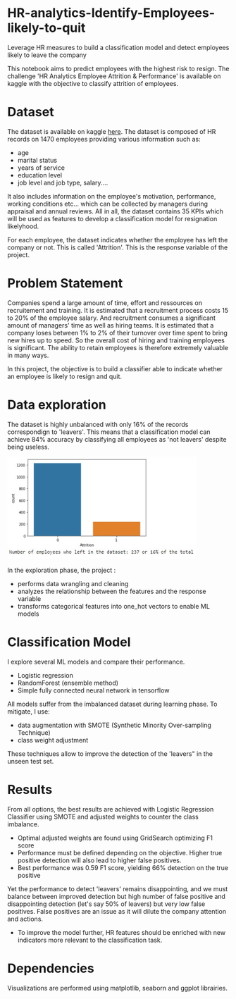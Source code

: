 # HR-analytics-Identify-Employees-likely-to-quit
Leverage HR measures to build a classification model and detect employees likely to leave the company


This notebook aims to predict employees with the highest risk to resign. The challenge 'HR Analytics Employee Attrition & Performance' is available on kaggle with the objective to classify attrition of employees.

# Dataset
The dataset is available on kaggle [here](https://www.kaggle.com/pavansubhasht/ibm-hr-analytics-attrition-dataset). The dataset is composed of HR records on 1470 employees providing various information such as:
- age
- marital status
- years of service
- education level
- job level and job type, salary....

It also includes information on the employee's motivation, performance, working conditions etc... which can be collected by managers during appraisal and annual reviews.
All in all, the dataset contains 35 KPIs which will be used as features to develop a classification model for resignation likelyhood.

For each employee, the dataset indicates whether the employee has left the company or not. This is called 'Attrition'. This is the response variable of the project.

# Problem Statement
Companies spend a large amount of time, effort and ressources on recruitement and training. It is estimated that a recruitment process costs 15 to 20% of the employee salary. And recruitment consumes a significant amount of managers' time as well as hiring teams. It is estimated that a company loses between 1% to 2% of their turnover over time spent to bring new hires up to speed. So the overall cost of hiring and training employees is significant. The ability to retain employees is therefore extremely valuable in many ways.

In this project, the objective is to build a classifier able to indicate whether an employee is likely to resign and quit.

# Data exploration
The dataset is highly unbalanced with only 16% of the records correspondign to 'leavers'. This means that a classification model can achieve 84% accuracy by classifying all employees as 'not leavers' despite being useless.

![](asset/attrition.jpg)

In the exploration phase, the project :
- performs data wrangling and cleaning
- analyzes the relationship between the features and the response variable
- transforms categorical features into one_hot vectors to enable ML models

# Classification Model
I explore several ML models and compare their performance.
- Logistic regression
- RandomForest (ensemble method)
- Simple fully connected neural network in tensorflow

All models suffer from the imbalanced dataset during learning phase.
To mitigate, I use:
- data augmentation with SMOTE (Synthetic Minority Over-sampling Technique)
- class weight adjustment

These techniques allow to improve the detection of the 'leavers" in the unseen test set.

# Results
From all options, the best results are achieved with Logistic Regression Classifier using SMOTE and adjusted weights to counter the class imbalance.
- Optimal adjusted weights are found using GridSearch optimizing F1 score
- Performance must be defined depending on the objective. Higher true positive detection will also lead to higher false positives.
- Best performance was 0.59 F1 score, yielding 66% detection on the true positive

Yet the performance to detect 'leavers' remains disappointing, and we must balance between improved detection but high number of false positive and disappointing detection (let's say 50% of leavers) but very low false positives. False positives are an issue as it will dilute the company attention and actions.
- To improve the model further, HR features should be enriched with new indicators more relevant to the classification task.

# Dependencies
Visualizations are performed using matplotlib, seaborn and ggplot librairies.
